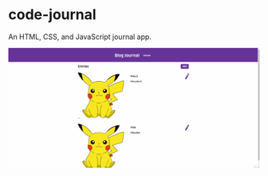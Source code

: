 # code-journal

An HTML, CSS, and JavaScript journal app.

![code-journal-demo](code-journal-demo.gif)
